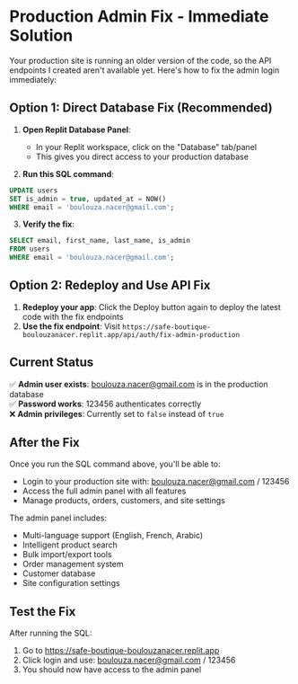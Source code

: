 # Production Admin Fix - Immediate Solution

Your production site is running an older version of the code, so the API endpoints I created aren't available yet. Here's how to fix the admin login immediately:

## Option 1: Direct Database Fix (Recommended)

1. **Open Replit Database Panel**:
   - In your Replit workspace, click on the "Database" tab/panel
   - This gives you direct access to your production database

2. **Run this SQL command**:
```sql
UPDATE users 
SET is_admin = true, updated_at = NOW()
WHERE email = 'boulouza.nacer@gmail.com';
```

3. **Verify the fix**:
```sql
SELECT email, first_name, last_name, is_admin 
FROM users 
WHERE email = 'boulouza.nacer@gmail.com';
```

## Option 2: Redeploy and Use API Fix

1. **Redeploy your app**: Click the Deploy button again to deploy the latest code with the fix endpoints
2. **Use the fix endpoint**: Visit `https://safe-boutique-boulouzanacer.replit.app/api/auth/fix-admin-production`

## Current Status

✅ **Admin user exists**: boulouza.nacer@gmail.com is in the production database  
✅ **Password works**: 123456 authenticates correctly  
❌ **Admin privileges**: Currently set to `false` instead of `true`  

## After the Fix

Once you run the SQL command above, you'll be able to:
- Login to your production site with: boulouza.nacer@gmail.com / 123456
- Access the full admin panel with all features
- Manage products, orders, customers, and site settings

The admin panel includes:
- Multi-language support (English, French, Arabic)
- Intelligent product search
- Bulk import/export tools
- Order management system
- Customer database
- Site configuration settings

## Test the Fix

After running the SQL:
1. Go to https://safe-boutique-boulouzanacer.replit.app
2. Click login and use: boulouza.nacer@gmail.com / 123456
3. You should now have access to the admin panel